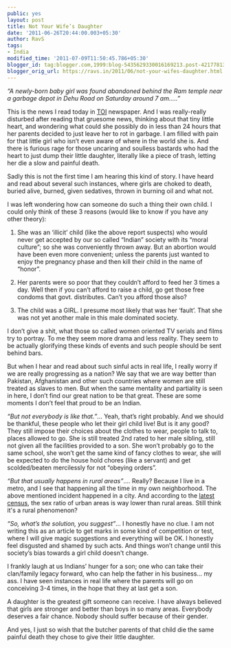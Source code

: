 ```yaml
---
public: yes
layout: post
title: Not Your Wife’s Daughter
date: '2011-06-26T20:44:00.003+05:30'
author: RavS
tags:
- India
modified_time: '2011-07-09T11:50:45.786+05:30'
blogger_id: tag:blogger.com,1999:blog-5435629330016169213.post-4217781368453386354
blogger_orig_url: https://ravs.in/2011/06/not-your-wifes-daughter.html
---
```


_“A newly-born baby girl was found abandoned behind the Ram temple near a garbage depot in Dehu Road on Saturday around 7 am.....”_

This is the news I read today in [TOI](http://timesofindia.indiatimes.com/city/pune/Newly-born-girl-found-abandoned/articleshow/8994054.cms) newspaper. And I was really-really disturbed after reading that gruesome news, thinking about that tiny little heart, and wondering what could she possibly do in less than 24 hours that her parents decided to just leave her to rot in garbage. I am filled with pain for that little girl who isn’t even aware of where in the world she is. And there is furious rage for those uncaring and soulless bastards who had the heart to just dump their little daughter, literally like a piece of trash, letting her die a slow and painful death.

Sadly this is not the first time I am hearing this kind of story. I have heard and read about several such instances, where girls are choked to death, buried alive, burned, given sedatives, thrown in burning oil and what not.

I was left wondering how can someone do such a thing their own child. I could only think of these 3 reasons (would like to know if you have any other theory):

1. She was an ‘illicit’ child (like the above report suspects) who would never get accepted by our so called “Indian” society with its “moral culture”; so she was conveniently thrown away. But an abortion would have been even more convenient; unless the parents just wanted to enjoy the pregnancy phase and then kill their child in the name of “honor”.

2. Her parents were so poor that they couldn’t afford to feed her 3 times a day. Well then if you can’t afford to raise a child, go get those free condoms that govt. distributes. Can’t you afford those also?

3. The child was a GIRL. I presume most likely that was her ‘fault’. That she was not yet another male in this male dominated society.

I don’t give a shit, what those so called women oriented TV serials and films try to portray. To me they seem more drama and less reality. They seem to be actually glorifying these kinds of events and such people should be sent behind bars.

But when I hear and read about such sinful acts in real life, I really worry if we are really progressing as a nation? We say that we are way better than Pakistan, Afghanistan and other such countries where women are still treated as slaves to men. But when the same mentality and partiality is seen in here, I don’t find our great nation to be that great. These are some moments I don’t feel that proud to be an Indian.

_“But not everybody is like that.”_... Yeah, that’s right probably. And we should be thankful, these people who let their girl child live! But is it any good? They still impose their choices about the clothes to wear, people to talk to, places allowed to go. She is still treated 2nd rated to her male sibling, still not given all the facilities provided to a son. She won’t probably go to the same school, she won’t get the same kind of fancy clothes to wear, she will be expected to do the house hold chores (like a servant) and get scolded/beaten mercilessly for not “obeying orders”.

_“But that usually happens in rural areas”_.... Really? Because I live in a metro, and I see that happening all the time in my own neighborhood. The above mentioned incident happened in a city. And according to the [latest census](http://censusindia.gov.in/Census_Data_2001/India_at_glance/fsex.aspx), the sex ratio of urban areas is way lower than rural areas. Still think it's a rural phenomenon?

_“So, what’s the solution, you suggest”_... I honestly have no clue. I am not writing this as an article to get marks in some kind of competition or test, where I will give magic suggestions and everything will be OK. I honestly feel disgusted and shamed by such acts. And things won’t change until this society’s bias towards a girl child doesn't change.

I frankly laugh at us Indians’ hunger for a son; one who can take their clan/family legacy forward, who can help the father in his business... my ass. I have seen instances in real life where the parents will go on conceiving 3-4 times, in the hope that they at last get a son.

A daughter is the greatest gift someone can receive. I have always believed that girls are stronger and better than boys in so many areas. Everybody deserves a fair chance. Nobody should suffer because of their gender.

And yes, I just so wish that the butcher parents of that child die the same painful death they chose to give their little daughter.
